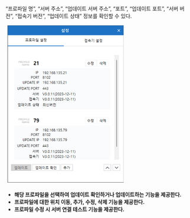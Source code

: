 “프로파일 명”, “서버 주소”, “업데이트 서버 주소”, “포트”, “업데이트 포트”, “서버 버전”, “접속기 버전”, “업데이트 상태” 정보를 확인할 수 있다.

![프로파일 설정](image.png)

- **해당 프로파일을 선택하여 업데이트 확인하거나 업데이트하는 기능을 제공한다.**
- **프로파일에 대한 위치 이동, 추가, 수정, 삭제 기능을 제공한다.**
- **프로파일 수정 시 서버 연결 테스트 기능을 제공한다.**
